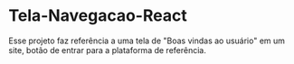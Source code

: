 # Tela-Navegacao-React
Esse projeto faz referência a uma tela de "Boas vindas ao usuário" em um site, botão de entrar para a plataforma de referência. 
